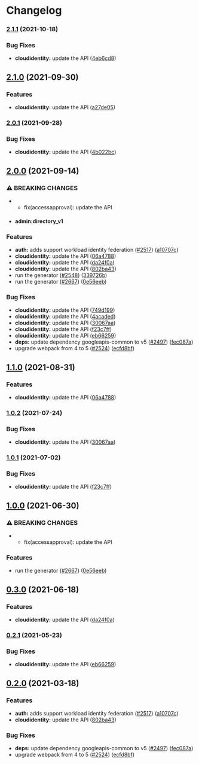 # Changelog

### [2.1.1](https://www.github.com/googleapis/google-api-nodejs-client/compare/cloudidentity-v2.1.0...cloudidentity-v2.1.1) (2021-10-18)


### Bug Fixes

* **cloudidentity:** update the API ([4eb6cd8](https://www.github.com/googleapis/google-api-nodejs-client/commit/4eb6cd86d64b20bd0773bf45bd489081f3c52053))

## [2.1.0](https://www.github.com/googleapis/google-api-nodejs-client/compare/cloudidentity-v2.0.1...cloudidentity-v2.1.0) (2021-09-30)


### Features

* **cloudidentity:** update the API ([a27de05](https://www.github.com/googleapis/google-api-nodejs-client/commit/a27de055e6e31187e61a671a728f8d3cc5dd5dcc))

### [2.0.1](https://www.github.com/googleapis/google-api-nodejs-client/compare/cloudidentity-v2.0.0...cloudidentity-v2.0.1) (2021-09-28)


### Bug Fixes

* **cloudidentity:** update the API ([4b022bc](https://www.github.com/googleapis/google-api-nodejs-client/commit/4b022bc9133b48efcb1010fc078a6d256b2233ac))

## [2.0.0](https://www.github.com/googleapis/google-api-nodejs-client/compare/cloudidentity-v1.1.0...cloudidentity-v2.0.0) (2021-09-14)


### ⚠ BREAKING CHANGES

* * fix(accessapproval): update the API
* #### admin:directory_v1

### Features

* **auth:** adds support workload identity federation ([#2517](https://www.github.com/googleapis/google-api-nodejs-client/issues/2517)) ([a10707c](https://www.github.com/googleapis/google-api-nodejs-client/commit/a10707c477759e7c9ef6360a2fe800856fb600c1))
* **cloudidentity:** update the API ([06a4788](https://www.github.com/googleapis/google-api-nodejs-client/commit/06a47889f3d3c81461e8ebbce78d4ec7d1d38266))
* **cloudidentity:** update the API ([da24f0a](https://www.github.com/googleapis/google-api-nodejs-client/commit/da24f0af27901a0d81073b3bf5fc5ce4e82602cd))
* **cloudidentity:** update the API ([802ba43](https://www.github.com/googleapis/google-api-nodejs-client/commit/802ba436df15129b98b272e156efbad7defff4db))
* run the generator ([#2548](https://www.github.com/googleapis/google-api-nodejs-client/issues/2548)) ([339726b](https://www.github.com/googleapis/google-api-nodejs-client/commit/339726b5310e7ea5437e15642cb899c215127f8f))
* run the generator ([#2667](https://www.github.com/googleapis/google-api-nodejs-client/issues/2667)) ([0e56eeb](https://www.github.com/googleapis/google-api-nodejs-client/commit/0e56eebe1358284e6dfbedba92e10769ce1bb4d7))


### Bug Fixes

* **cloudidentity:** update the API ([749d199](https://www.github.com/googleapis/google-api-nodejs-client/commit/749d19901182ed06bd48067bdb2066ef505f4179))
* **cloudidentity:** update the API ([4acaded](https://www.github.com/googleapis/google-api-nodejs-client/commit/4acaded45c212882dadcdcbe8ff389728c750643))
* **cloudidentity:** update the API ([30067aa](https://www.github.com/googleapis/google-api-nodejs-client/commit/30067aaea0ef693c1599d2e7ff244da5525635f7))
* **cloudidentity:** update the API ([f23c7ff](https://www.github.com/googleapis/google-api-nodejs-client/commit/f23c7ff19d05e28ad0c40c4dff08824e397a7061))
* **cloudidentity:** update the API ([eb66259](https://www.github.com/googleapis/google-api-nodejs-client/commit/eb66259322b7f7fc73806ce80c9657bd8323ee69))
* **deps:** update dependency googleapis-common to v5 ([#2497](https://www.github.com/googleapis/google-api-nodejs-client/issues/2497)) ([fec087a](https://www.github.com/googleapis/google-api-nodejs-client/commit/fec087abcf3d994dd41c3ffa0a0c12b1f9f09dae))
* upgrade webpack from 4 to 5  ([#2524](https://www.github.com/googleapis/google-api-nodejs-client/issues/2524)) ([ecfd8bf](https://www.github.com/googleapis/google-api-nodejs-client/commit/ecfd8bfcd06e1beabff7ec9a8c4000222379eb8d))

## [1.1.0](https://www.github.com/googleapis/google-api-nodejs-client/compare/cloudidentity-v1.0.2...cloudidentity-v1.1.0) (2021-08-31)


### Features

* **cloudidentity:** update the API ([06a4788](https://www.github.com/googleapis/google-api-nodejs-client/commit/06a47889f3d3c81461e8ebbce78d4ec7d1d38266))

### [1.0.2](https://www.github.com/googleapis/google-api-nodejs-client/compare/cloudidentity-v1.0.1...cloudidentity-v1.0.2) (2021-07-24)


### Bug Fixes

* **cloudidentity:** update the API ([30067aa](https://www.github.com/googleapis/google-api-nodejs-client/commit/30067aaea0ef693c1599d2e7ff244da5525635f7))

### [1.0.1](https://www.github.com/googleapis/google-api-nodejs-client/compare/cloudidentity-v1.0.0...cloudidentity-v1.0.1) (2021-07-02)


### Bug Fixes

* **cloudidentity:** update the API ([f23c7ff](https://www.github.com/googleapis/google-api-nodejs-client/commit/f23c7ff19d05e28ad0c40c4dff08824e397a7061))

## [1.0.0](https://www.github.com/googleapis/google-api-nodejs-client/compare/cloudidentity-v0.3.0...cloudidentity-v1.0.0) (2021-06-30)


### ⚠ BREAKING CHANGES

* * fix(accessapproval): update the API

### Features

* run the generator ([#2667](https://www.github.com/googleapis/google-api-nodejs-client/issues/2667)) ([0e56eeb](https://www.github.com/googleapis/google-api-nodejs-client/commit/0e56eebe1358284e6dfbedba92e10769ce1bb4d7))

## [0.3.0](https://www.github.com/googleapis/google-api-nodejs-client/compare/cloudidentity-v0.2.1...cloudidentity-v0.3.0) (2021-06-18)


### Features

* **cloudidentity:** update the API ([da24f0a](https://www.github.com/googleapis/google-api-nodejs-client/commit/da24f0af27901a0d81073b3bf5fc5ce4e82602cd))

### [0.2.1](https://www.github.com/googleapis/google-api-nodejs-client/compare/cloudidentity-v0.2.0...cloudidentity-v0.2.1) (2021-05-23)


### Bug Fixes

* **cloudidentity:** update the API ([eb66259](https://www.github.com/googleapis/google-api-nodejs-client/commit/eb66259322b7f7fc73806ce80c9657bd8323ee69))

## [0.2.0](https://www.github.com/googleapis/google-api-nodejs-client/compare/cloudidentity-v0.1.0...cloudidentity-v0.2.0) (2021-03-18)


### Features

* **auth:** adds support workload identity federation ([#2517](https://www.github.com/googleapis/google-api-nodejs-client/issues/2517)) ([a10707c](https://www.github.com/googleapis/google-api-nodejs-client/commit/a10707c477759e7c9ef6360a2fe800856fb600c1))
* **cloudidentity:** update the API ([802ba43](https://www.github.com/googleapis/google-api-nodejs-client/commit/802ba436df15129b98b272e156efbad7defff4db))


### Bug Fixes

* **deps:** update dependency googleapis-common to v5 ([#2497](https://www.github.com/googleapis/google-api-nodejs-client/issues/2497)) ([fec087a](https://www.github.com/googleapis/google-api-nodejs-client/commit/fec087abcf3d994dd41c3ffa0a0c12b1f9f09dae))
* upgrade webpack from 4 to 5  ([#2524](https://www.github.com/googleapis/google-api-nodejs-client/issues/2524)) ([ecfd8bf](https://www.github.com/googleapis/google-api-nodejs-client/commit/ecfd8bfcd06e1beabff7ec9a8c4000222379eb8d))
